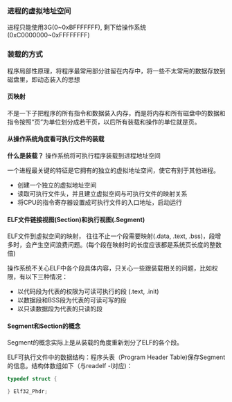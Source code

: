 ### 进程的虚拟地址空间

进程只能使用3G(0~0xBFFFFFFF), 剩下给操作系统(0xC0000000~0xFFFFFFFF)

### 装载的方式

程序局部性原理，将程序最常用部分驻留在内存中，将一些不太常用的数据存放到磁盘里，即动态装入的思想

#### 页映射

不是一下子把程序的所有指令和数据装入内存，而是将内存和所有磁盘中的数据和指令按照“页”为单位划分成若干页，以后所有装载和操作的单位就是页。

#### 从操作系统角度看可执行文件的装载

**什么是装载？** 操作系统将可执行程序装载到进程地址空间

一个进程最关键的特征是它拥有的独立的虚拟地址空间，使它有别于其他进程。

* 创建一个独立的虚拟地址空间
* 读取可执行文件头，并且建立虚拟空间与可执行文件的映射关系
* 将CPU的指令寄存器设置成可执行文件的入口地址，启动运行

#### ELF文件链接视图(Section)和执行视图(.Segment)

ELF文件到虚拟空间的映射， 往往不止一个段需要映射(.data, .text, .bss)，段增多时，会产生空间浪费问题。(每个段在映射时的长度应该都是系统页长度的整数倍)

操作系统不关心ELF中各个段具体内容，只关心一些跟装载相关的问题，比如权限，有以下三种情况：

* 以代码段为代表的权限为可读可执行的段 (.text, .init)
* 以数据段和BSS段为代表的可读可写的段
* 以只读数据段为代表的只读的段

#### Segment和Section的概念

Segment的概念实际上是从装载的角度重新划分了ELF的各个段。

ELF可执行文件中的数据结构：程序头表（Program Header Table)保存Segment的信息。结构体数组如下（与readelf -l对应)：

```C
typedef struct {

} Elf32_Phdr;
```





